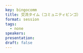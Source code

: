 ```yaml
---
key: bingocomm
title: 交流タイム（コミュニティビンゴ）
format: session
tags:
  - none
speakers:
presentation: 
draft: false
---
```


